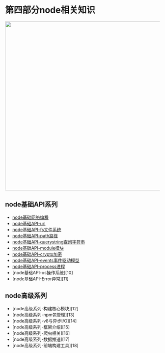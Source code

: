 # 第四部分node相关知识
 
<image src="https://github.com/MarsPen/-notes-summary/blob/master/images/node.png" width="550"></image>


## node基础API系列
* [node基础网络编程][1]
* [node基础API-url][2]
* [node基础API-fs文件系统][3]
* [node基础API-path路径][4]
* [node基础API-querystring查询字符串][5]
* [node基础API-module模块][6]
* [node基础API-crypto加密][7]
* [node基础API-events事件驱动模型][8]
* [node基础API-process进程][9]
* [node基础API-os操作系统][10]
* [node基础API-Error异常][11]


## node高级系列
* [node高级系列-构建核心模块][12]
* [node高级系列-npm包管理][13]
* [node高级系列-v8与异步I/O][14]
* [node高级系列-框架介绍][15] 
* [node高级系列-爬虫相关][16] 
* [node高级系列-数据推送][17] 
* [node高级系列-前端构建工具][18]


[1]: https://github.com/MarsPen/-notes-summary/blob/master/node/http.md
[2]: https://github.com/MarsPen/-notes-summary/blob/master/node/url.md
[3]: https://github.com/MarsPen/-notes-summary/blob/master/node/fs.md
[4]: https://github.com/MarsPen/-notes-summary/blob/master/node/path.md
[5]: https://github.com/MarsPen/-notes-summary/blob/master/node/querystring.md
[6]: https://github.com/MarsPen/-notes-summary/blob/master/node/module.md
[7]: https://github.com/MarsPen/-notes-summary/blob/master/node/crypto.md
[8]: https://github.com/MarsPen/-notes-summary/blob/master/node/event.md
[9]: https://github.com/MarsPen/-notes-summary/blob/master/node/process.md